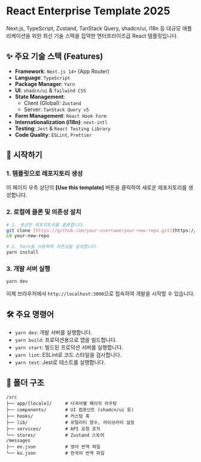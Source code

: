 # React Enterprise Template 2025

Next.js, TypeScript, Zustand, TanStack Query, shadcn/ui, i18n 등 대규모 애플리케이션을 위한 최신 기술 스택을 집약한 엔터프라이즈급 React 템플릿입니다.

## ✨ 주요 기술 스택 (Features)

* **Framework**: `Next.js 14+` (App Router)
* **Language**: `TypeScript`
* **Package Manager**: `Yarn`
* **UI**: `shadcn/ui` & `Tailwind CSS`
* **State Management**:
    * Client (Global): `Zustand`
    * Server: `TanStack Query v5`
* **Form Management**: `React Hook Form`
* **Internationalization (i18n)**: `next-intl`
* **Testing**: `Jest` & `React Testing Library`
* **Code Quality**: `ESLint`, `Prettier`

## 🚀 시작하기

### 1. 템플릿으로 레포지토리 생성

이 페이지 우측 상단의 **[Use this template]** 버튼을 클릭하여 새로운 레포지토리를 생성합니다.

### 2. 로컬에 클론 및 의존성 설치

```bash
# 1. 생성한 레포지토리를 클론합니다.
git clone [https://github.com/your-username/your-new-repo.git](https://github.com/your-username/your-new-repo.git)
cd your-new-repo

# 2. Yarn을 사용하여 의존성을 설치합니다.
yarn install
```

### 3. 개발 서버 실행

```bash
yarn dev
```

이제 브라우저에서 `http://localhost:3000`으로 접속하여 개발을 시작할 수 있습니다.

## 🛠️ 주요 명령어

-   `yarn dev`: 개발 서버를 실행합니다.
-   `yarn build`: 프로덕션용으로 앱을 빌드합니다.
-   `yarn start`: 빌드된 프로덕션 서버를 실행합니다.
-   `yarn lint`: ESLint로 코드 스타일을 검사합니다.
-   `yarn test`: Jest로 테스트를 실행합니다.

## 📂 폴더 구조

```
/src
├── app/[locale]/     # 다국어별 페이지 라우팅
├── components/       # UI 컴포넌트 (shadcn/ui 등)
├── hooks/            # 커스텀 훅
├── lib/              # 유틸리티 함수, 라이브러리 설정
├── services/         # API 요청 로직
└── stores/           # Zustand 스토어
/messages
├── en.json           # 영어 번역 파일
└── ko.json           # 한국어 번역 파일
```